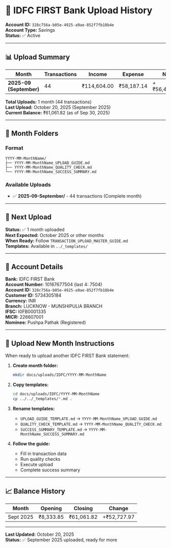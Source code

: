 # 🏦 IDFC FIRST Bank Upload History

**Account ID:** `328c756a-b05e-4925-a9ae-852f7fb18b4e`  
**Account Type:** Savings  
**Status:** ✅ Active

---

## 📊 Upload Summary

| Month | Transactions | Income | Expense | Net | Status | Documentation |
|-------|--------------|--------|---------|-----|--------|---------------|
| **2025-09 (September)** | 44 | ₹114,604.00 | ₹58,187.14 | +₹56,416.86 | ✅ | [View](2025-09-September/) |

**Total Uploads:** 1 month (44 transactions)  
**Last Upload:** October 20, 2025 (September 2025)  
**Current Balance:** ₹61,061.82 (as of Sep 30, 2025)

---

## 📁 Month Folders

### Format
```
YYYY-MM-MonthName/
├── YYYY-MM-MonthName_UPLOAD_GUIDE.md
├── YYYY-MM-MonthName_QUALITY_CHECK.md
└── YYYY-MM-MonthName_SUCCESS_SUMMARY.md
```

### Available Uploads
- ✅ **2025-09-September/** - 44 transactions (Complete month)

---

## 🎯 Next Upload

**Status:** ✅ 1 month uploaded  
**Next Expected:** October 2025 or other months  
**When Ready:** Follow `TRANSACTION_UPLOAD_MASTER_GUIDE.md`  
**Templates:** Available in `../_templates/`

---

## 📝 Account Details

**Bank:** IDFC FIRST Bank  
**Account Number:** 10167677504 (last 4: 7504)  
**Account ID:** `328c756a-b05e-4925-a9ae-852f7fb18b4e`  
**Customer ID:** 5734305184  
**Currency:** INR  
**Branch:** LUCKNOW - MUNSHIPULIA BRANCH  
**IFSC:** I0FB0001335  
**MICR:** 226607001  
**Nominee:** Pushpa Pathak (Registered)

---

## 🚀 Upload New Month Instructions

When ready to upload another IDFC FIRST Bank statement:

1. **Create month folder:**
   ```bash
   mkdir docs/uploads/IDFC/YYYY-MM-MonthName
   ```

2. **Copy templates:**
   ```bash
   cd docs/uploads/IDFC/YYYY-MM-MonthName
   cp ../../_templates/*.md .
   ```

3. **Rename templates:**
   - `UPLOAD_GUIDE_TEMPLATE.md` → `YYYY-MM-MonthName_UPLOAD_GUIDE.md`
   - `QUALITY_CHECK_TEMPLATE.md` → `YYYY-MM-MonthName_QUALITY_CHECK.md`
   - `SUCCESS_SUMMARY_TEMPLATE.md` → `YYYY-MM-MonthName_SUCCESS_SUMMARY.md`

4. **Follow the guide:**
   - Fill in transaction data
   - Run quality checks
   - Execute upload
   - Complete success summary

---

## 📈 Balance History

| Month | Opening | Closing | Change |
|-------|---------|---------|--------|
| Sept 2025 | ₹8,333.85 | ₹61,061.82 | +₹52,727.97 |

---

**Last Updated:** October 20, 2025  
**Status:** ✅ September 2025 uploaded, ready for more

